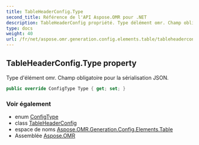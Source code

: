 ```yaml
---
title: TableHeaderConfig.Type
second_title: Référence de l'API Aspose.OMR pour .NET
description: TableHeaderConfig propriété. Type délément omr. Champ obligatoire pour la sérialisation JSON.
type: docs
weight: 40
url: /fr/net/aspose.omr.generation.config.elements.table/tableheaderconfig/type/
---
```

## TableHeaderConfig.Type property

Type d'élément omr. Champ obligatoire pour la sérialisation JSON.

```csharp
public override ConfigType Type { get; set; }
```

### Voir également

* enum [ConfigType](../../../aspose.omr.generation.config.enums/configtype/)
* class [TableHeaderConfig](../)
* espace de noms [Aspose.OMR.Generation.Config.Elements.Table](../../tableheaderconfig/)
* Assemblée [Aspose.OMR](../../../)


